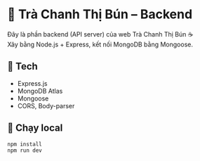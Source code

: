 # 🍵 Trà Chanh Thị Bún – Backend

Đây là phần backend (API server) của web Trà Chanh Thị Bún ☕  
Xây bằng Node.js + Express, kết nối MongoDB bằng Mongoose.

## 🧰 Tech
- Express.js
- MongoDB Atlas
- Mongoose
- CORS, Body-parser

## 🚀 Chạy local
```bash
npm install
npm run dev